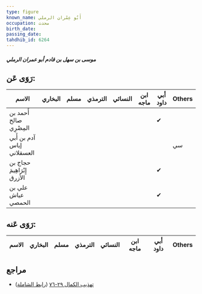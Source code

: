 ```yaml
---
type: figure
known_name: أَبُو عِمْران الرملي
occupation: محدث
birth_date:
passing_date:
tahdhib_id: 6264
---
```

##### موسى بن سهل بن قادم أبو عمران الرملي

## رَوَى عَن:
| الاسم                       | البخاري | مسلم | الترمذي | النسائي | ابن ماجه | أبي داود | Others |
| --------------------------- | ------- | ---- | ------- | ------- | -------- | -------- | ------ |
| أَحمد بن صالح المِصْرِي     |         |      |         |         |          | ✔        |        |
| آدم بن أَبي إياس العسقلاني  |         |      |         |         |          |          | سي     |
| حجاج بن إِبْرَاهِيمَ الأزرق |         |      |         |         |          | ✔        |        |
| علي بن عياش الحمصي          |         |      |         |         |          | ✔        |        |
## رَوَى عَنه:
| الاسم | البخاري | مسلم | الترمذي | النسائي | ابن ماجه | أبي داود | Others |
| ----- | ------- | ---- | ------- | ------- | -------- | -------- | ------ |
## مراجع
- [تهذيب الكمال ٢٩-٧٦](obsidian://open?vault=Tahdhib-al-Kamal&file=Figures/٦٢٦٤-موسى%20بن%20سهل%20بن%20قادم%20أبو%20عمران%20الرملي) ([رابط الشاملة](https://shamela.ws/book/3722/15647))